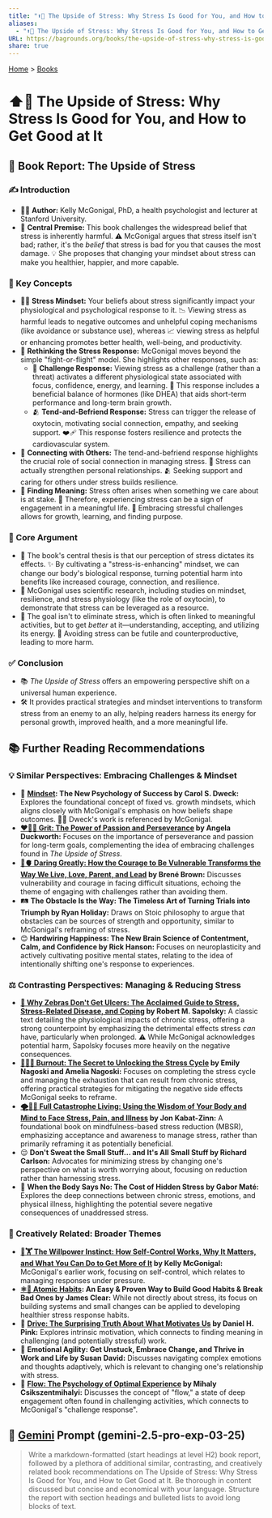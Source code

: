```yaml
---
title: "⬆️💪 The Upside of Stress: Why Stress Is Good for You, and How to Get Good at It"
aliases:
  - "⬆️💪 The Upside of Stress: Why Stress Is Good for You, and How to Get Good at It"
URL: https://bagrounds.org/books/the-upside-of-stress-why-stress-is-good-for-you-and-how-to-get-good-at-it
share: true
---
```

[Home](../index.md) > [Books](./index.md)  
# ⬆️💪 The Upside of Stress: Why Stress Is Good for You, and How to Get Good at It  
## 📖 Book Report: The Upside of Stress  
  
### ✍️ Introduction  
  
* 👩‍⚕️ **Author:** Kelly McGonigal, PhD, a health psychologist and lecturer at Stanford University.  
* 🧠 **Central Premise:** This book challenges the widespread belief that stress is inherently harmful. ⚠️ McGonigal argues that stress itself isn't bad; rather, it's the *belief* that stress is bad for you that causes the most damage. 💡 She proposes that changing your mindset about stress can make you healthier, happier, and more capable.  
  
### 🔑 Key Concepts  
  
* 🧘‍♀️ **Stress Mindset:** Your beliefs about stress significantly impact your physiological and psychological response to it. 📉 Viewing stress as harmful leads to negative outcomes and unhelpful coping mechanisms (like avoidance or substance use), whereas 📈 viewing stress as helpful or enhancing promotes better health, well-being, and productivity.  
* 🔄 **Rethinking the Stress Response:** McGonigal moves beyond the simple "fight-or-flight" model. She highlights other responses, such as:  
    * 💪 **Challenge Response:** Viewing stress as a challenge (rather than a threat) activates a different physiological state associated with focus, confidence, energy, and learning. 🧪 This response includes a beneficial balance of hormones (like DHEA) that aids short-term performance and long-term brain growth.  
    * 🫂 **Tend-and-Befriend Response:** Stress can trigger the release of oxytocin, motivating social connection, empathy, and seeking support. ❤️‍🩹 This response fosters resilience and protects the cardiovascular system.  
* 🤝 **Connecting with Others:** The tend-and-befriend response highlights the crucial role of social connection in managing stress. 💖 Stress can actually strengthen personal relationships. 🫂 Seeking support and caring for others under stress builds resilience.  
* 🌟 **Finding Meaning:** Stress often arises when something we care about is at stake. 🤔 Therefore, experiencing stress can be a sign of engagement in a meaningful life. 🌱 Embracing stressful challenges allows for growth, learning, and finding purpose.  
  
### 🎯 Core Argument  
  
* 📌 The book's central thesis is that our perception of stress dictates its effects. ✨ By cultivating a "stress-is-enhancing" mindset, we can change our body's biological response, turning potential harm into benefits like increased courage, connection, and resilience.  
* 🔬 McGonigal uses scientific research, including studies on mindset, resilience, and stress physiology (like the role of oxytocin), to demonstrate that stress can be leveraged as a resource.  
* 🥅 The goal isn't to eliminate stress, which is often linked to meaningful activities, but to get *better* at it—understanding, accepting, and utilizing its energy. 🚫 Avoiding stress can be futile and counterproductive, leading to more harm.  
  
### ✅ Conclusion  
  
* 📚 *The Upside of Stress* offers an empowering perspective shift on a universal human experience.  
* 🛠️ It provides practical strategies and mindset interventions to transform stress from an enemy to an ally, helping readers harness its energy for personal growth, improved health, and a more meaningful life.  
  
## 📚 Further Reading Recommendations  
  
### 💡 Similar Perspectives: Embracing Challenges & Mindset  
  
* 🧠 **[Mindset](./mindset.md): The New Psychology of Success by Carol S. Dweck:** Explores the foundational concept of fixed vs. growth mindsets, which aligns closely with McGonigal's emphasis on how beliefs shape outcomes. 👩‍🏫 Dweck's work is referenced by McGonigal.  
* **[❤️‍🔥💪 Grit: The Power of Passion and Perseverance](./grit-the-power-of-passion-and-perseverance.md) by Angela Duckworth:** Focuses on the importance of perseverance and passion for long-term goals, complementing the idea of embracing challenges found in *The Upside of Stress*.  
* **[🦁🫀 Daring Greatly: How the Courage to Be Vulnerable Transforms the Way We Live, Love, Parent, and Lead](./daring-greatly-how-the-courage-to-be-vulnerable-transforms-the-way-we-live-love-parent-and-lead.md) by Brené Brown:** Discusses vulnerability and courage in facing difficult situations, echoing the theme of engaging with challenges rather than avoiding them.  
* 🛤️ **The Obstacle Is the Way: The Timeless Art of Turning Trials into Triumph by Ryan Holiday:** Draws on Stoic philosophy to argue that obstacles can be sources of strength and opportunity, similar to McGonigal's reframing of stress.  
* 😊 **Hardwiring Happiness: The New Brain Science of Contentment, Calm, and Confidence by Rick Hanson:** Focuses on neuroplasticity and actively cultivating positive mental states, relating to the idea of intentionally shifting one's response to experiences.  
  
### ⚖️ Contrasting Perspectives: Managing & Reducing Stress  
  
* **[🦓 Why Zebras Don't Get Ulcers: The Acclaimed Guide to Stress, Stress-Related Disease, and Coping](./why-zebras-dont-get-ulcers.md) by Robert M. Sapolsky:** A classic text detailing the physiological impacts of chronic stress, offering a strong counterpoint by emphasizing the detrimental effects stress *can* have, particularly when prolonged. ⚠️ While McGonigal acknowledges potential harm, Sapolsky focuses more heavily on the negative consequences.  
* **[🥵🔥💨 Burnout: The Secret to Unlocking the Stress Cycle](./burnout-the-secret-to-unlocking-the-stress-cycle.md) by Emily Nagoski and Amelia Nagoski:** Focuses on completing the stress cycle and managing the exhaustion that can result from chronic stress, offering practical strategies for mitigating the negative side effects McGonigal seeks to reframe.  
* **[🌪️🧘‍♂️ Full Catastrophe Living: Using the Wisdom of Your Body and Mind to Face Stress, Pain, and Illness](./full-catastrophe-living.md) by Jon Kabat-Zinn:** A foundational book on mindfulness-based stress reduction (MBSR), emphasizing acceptance and awareness to manage stress, rather than primarily reframing it as potentially beneficial.  
* 😌 **Don't Sweat the Small Stuff... and It's All Small Stuff by Richard Carlson:** Advocates for minimizing stress by changing one's perspective on what is worth worrying about, focusing on reduction rather than harnessing stress.  
* 🤕 **When the Body Says No: The Cost of Hidden Stress by Gabor Maté:** Explores the deep connections between chronic stress, emotions, and physical illness, highlighting the potential severe negative consequences of unaddressed stress.  
  
### 🎨 Creatively Related: Broader Themes  
  
* **[🧘🏋️ The Willpower Instinct: How Self-Control Works, Why It Matters, and What You Can Do to Get More of It](./the-willpower-instinct.md) by Kelly McGonigal:** McGonigal's earlier work, focusing on self-control, which relates to managing responses under pressure.  
* **[⚛️🔄 Atomic Habits](./atomic-habits.md): An Easy & Proven Way to Build Good Habits & Break Bad Ones by James Clear:** While not directly about stress, its focus on building systems and small changes can be applied to developing healthier stress response habits.  
* 🚀 **[Drive: The Surprising Truth About What Motivates Us](./drive-the-surprising-truth-about-what-motivates-us.md) by Daniel H. Pink:** Explores intrinsic motivation, which connects to finding meaning in challenging (and potentially stressful) work.  
* 🤸 **Emotional Agility: Get Unstuck, Embrace Change, and Thrive in Work and Life by Susan David:** Discusses navigating complex emotions and thoughts adaptively, which is relevant to changing one's relationship with stress.  
* 🌊 **[Flow: The Psychology of Optimal Experience](./flow-the-psychology-of-optimal-experience.md) by Mihaly Csikszentmihalyi:** Discusses the concept of "flow," a state of deep engagement often found in challenging activities, which connects to McGonigal's "challenge response".  
  
## 💬 [Gemini](../software/gemini.md) Prompt (gemini-2.5-pro-exp-03-25)  
> Write a markdown-formatted (start headings at level H2) book report, followed by a plethora of additional similar, contrasting, and creatively related book recommendations on The Upside of Stress: Why Stress Is Good for You, and How to Get Good at It. Be thorough in content discussed but concise and economical with your language. Structure the report with section headings and bulleted lists to avoid long blocks of text.